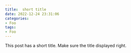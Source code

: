 ```yaml
---
title:  short title
date: 2022-12-24 23:31:06
categories:
- Foo
tags:
- Foo
---
```


This post has a short title. Make sure the title displayed right.
